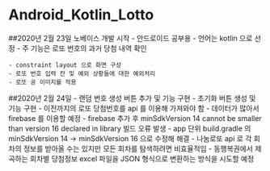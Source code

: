 # Android_Kotlin_Lotto

##2020년 2월 23일 노베이스 개발 시작
    - 안드로이드 공부용
    - 언어는 kotlin 으로 선정
    - 주 기능은 로또 번호의 과거 당첨 내역 확인

    - constraint layout 으로 화면 구성
    - 로또 번호 입력 칸 및 예외 상황들에 대한 예외처리
    - 로또 공 이미지를 적용

##2020년 2월 24일
    - 랜덤 번호 생성 버튼 추가 및 기능 구현
    - 초기화 버튼 생성 및 기능 구현
    - 이전까지의 로또 당첨번호를 api 를 이용해 가져와야 함
    - 데이터가 많아서 firebase 를 이용할 예정
    - firebase 추가 후 minSdkVersion 14 cannot be smaller than version 16 declared in library 빌드 오류 발생
    - app 단위 build.gradle 의 minSdkVersion 14 -> minSdkVersion 16 으로 수정해 해결
    - 나눔로또 api 로 각 회차의 정보를 받아올 수는 있지만 모든 회차를 탐색하려면 비효율적임
    - 동행복권에서 제곡하는 회차별 당첨정보 excel 파일을 JSON 형식으로 변환하는 방식을 시도할 예정